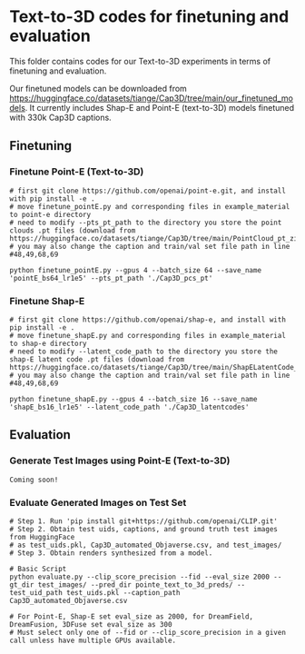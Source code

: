 # Text-to-3D codes for finetuning and evaluation
This folder contains codes for our Text-to-3D experiments in terms of finetuning and evaluation. 

Our finetuned models can be downloaded from https://huggingface.co/datasets/tiange/Cap3D/tree/main/our_finetuned_models. It currently includes Shap-E and Point-E (text-to-3D) models finetuned with 330k Cap3D captions. 

## Finetuning

### Finetune Point-E (Text-to-3D)
```
# first git clone https://github.com/openai/point-e.git, and install with pip install -e .
# move finetune_pointE.py and corresponding files in example_material to point-e directory
# need to modify --pts_pt_path to the directory you store the point clouds .pt files (download from https://huggingface.co/datasets/tiange/Cap3D/tree/main/PointCloud_pt_zips)
# you may also change the caption and train/val set file path in line #48,49,68,69

python finetune_pointE.py --gpus 4 --batch_size 64 --save_name 'pointE_bs64_lr1e5' --pts_pt_path './Cap3D_pcs_pt'
```

### Finetune Shap-E
```
# first git clone https://github.com/openai/shap-e, and install with pip install -e .
# move finetune_shapE.py and corresponding files in example_material to shap-e directory
# need to modify --latent_code_path to the directory you store the shap-E latent code .pt files (download from https://huggingface.co/datasets/tiange/Cap3D/tree/main/ShapELatentCode_zips)
# you may also change the caption and train/val set file path in line #48,49,68,69

python finetune_shapE.py --gpus 4 --batch_size 16 --save_name 'shapE_bs16_lr1e5' --latent_code_path './Cap3D_latentcodes'
```

## Evaluation

### Generate Test Images using Point-E (Text-to-3D)
```
Coming soon!
```

### Evaluate Generated Images on Test Set
```
# Step 1. Run 'pip install git+https://github.com/openai/CLIP.git'
# Step 2. Obtain test uids, captions, and ground truth test images from HuggingFace
# as test_uids.pkl, Cap3D_automated_Objaverse.csv, and test_images/
# Step 3. Obtain renders synthesized from a model.

# Basic Script
python evaluate.py --clip_score_precision --fid --eval_size 2000 --gt_dir test_images/ --pred_dir pointe_text_to_3d_preds/ --test_uid_path test_uids.pkl --caption_path Cap3D_automated_Objaverse.csv

# For Point-E, Shap-E set eval_size as 2000, for DreamField, DreamFusion, 3DFuse set eval_size as 300
# Must select only one of --fid or --clip_score_precision in a given call unless have multiple GPUs available. 
```
